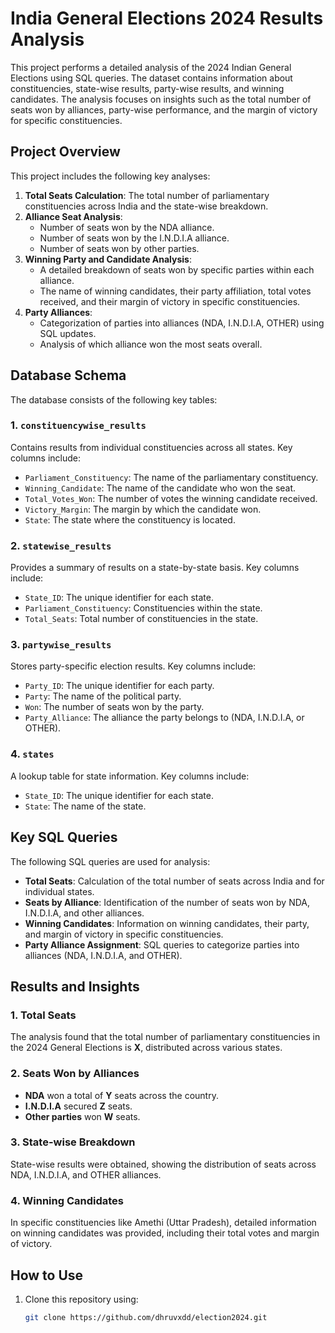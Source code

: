 # India General Elections 2024 Results Analysis

This project performs a detailed analysis of the 2024 Indian General Elections using SQL queries. The dataset contains information about constituencies, state-wise results, party-wise results, and winning candidates. The analysis focuses on insights such as the total number of seats won by alliances, party-wise performance, and the margin of victory for specific constituencies.

## Project Overview

This project includes the following key analyses:

1. **Total Seats Calculation**: The total number of parliamentary constituencies across India and the state-wise breakdown.
2. **Alliance Seat Analysis**:
   - Number of seats won by the NDA alliance.
   - Number of seats won by the I.N.D.I.A alliance.
   - Number of seats won by other parties.
3. **Winning Party and Candidate Analysis**:
   - A detailed breakdown of seats won by specific parties within each alliance.
   - The name of winning candidates, their party affiliation, total votes received, and their margin of victory in specific constituencies.
4. **Party Alliances**:
   - Categorization of parties into alliances (NDA, I.N.D.I.A, OTHER) using SQL updates.
   - Analysis of which alliance won the most seats overall.

## Database Schema

The database consists of the following key tables:

### 1. `constituencywise_results`
Contains results from individual constituencies across all states. Key columns include:
- `Parliament_Constituency`: The name of the parliamentary constituency.
- `Winning_Candidate`: The name of the candidate who won the seat.
- `Total_Votes_Won`: The number of votes the winning candidate received.
- `Victory_Margin`: The margin by which the candidate won.
- `State`: The state where the constituency is located.

### 2. `statewise_results`
Provides a summary of results on a state-by-state basis. Key columns include:
- `State_ID`: The unique identifier for each state.
- `Parliament_Constituency`: Constituencies within the state.
- `Total_Seats`: Total number of constituencies in the state.

### 3. `partywise_results`
Stores party-specific election results. Key columns include:
- `Party_ID`: The unique identifier for each party.
- `Party`: The name of the political party.
- `Won`: The number of seats won by the party.
- `Party_Alliance`: The alliance the party belongs to (NDA, I.N.D.I.A, or OTHER).

### 4. `states`
A lookup table for state information. Key columns include:
- `State_ID`: The unique identifier for each state.
- `State`: The name of the state.

## Key SQL Queries

The following SQL queries are used for analysis:

- **Total Seats**: Calculation of the total number of seats across India and for individual states.
- **Seats by Alliance**: Identification of the number of seats won by NDA, I.N.D.I.A, and other alliances.
- **Winning Candidates**: Information on winning candidates, their party, and margin of victory in specific constituencies.
- **Party Alliance Assignment**: SQL queries to categorize parties into alliances (NDA, I.N.D.I.A, and OTHER).

## Results and Insights

### 1. Total Seats
The analysis found that the total number of parliamentary constituencies in the 2024 General Elections is **X**, distributed across various states.

### 2. Seats Won by Alliances
- **NDA** won a total of **Y** seats across the country.
- **I.N.D.I.A** secured **Z** seats.
- **Other parties** won **W** seats.

### 3. State-wise Breakdown
State-wise results were obtained, showing the distribution of seats across NDA, I.N.D.I.A, and OTHER alliances.

### 4. Winning Candidates
In specific constituencies like Amethi (Uttar Pradesh), detailed information on winning candidates was provided, including their total votes and margin of victory.

## How to Use

1. Clone this repository using:
   ```bash
   git clone https://github.com/dhruvxdd/election2024.git


